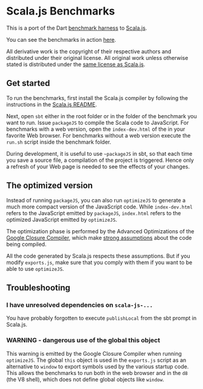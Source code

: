 # Scala.js Benchmarks

This is a port of the Dart
[benchmark harness](https://github.com/dart-lang/benchmark_harness) to
[Scala.js](https://github.com/scala-js/scala-js).

You can see the benchmarks in action
[here](http://jonas.github.io/scala-js-benchmarks/).

All derivative work is the copyright of their respective authors and
distributed under their original license. All original work unless otherwise
stated is distributed under the [same license as
Scala.js](https://github.com/jonas/scala-js-benchmarks/LICENSE).

## Get started

To run the benchmarks, first install the Scala.js compiler by following the
instructions in the [Scala.js README](https://github.com/lampepfl/scala-js).

Next, open `sbt` either in the root folder or in the folder of the benchmark
you want to run. Issue `packageJS` to compile the Scala code to JavaScript.
For benchmarks with a web version, open the `index-dev.html` of the in your
favorite Web browser. For benchmarks without a web version execute the
`run.sh` script inside the benchmark folder.

During development, it is useful to use `~packageJS` in sbt, so that each
time you save a source file, a compilation of the project is triggered.
Hence only a refresh of your Web page is needed to see the effects of your
changes.

## The optimized version

Instead of running `packageJS`, you can also run `optimizeJS` to generate
a much more compact version of the JavaScript code. While `index-dev.html`
refers to the JavaScript emitted by `packageJS`, `index.html` refers to the
optimized JavaScript emitted by `optimizeJS`.

The optimization phase is performed by the Advanced Optimizations of the
[Google Closure Compiler](https://developers.google.com/closure/compiler/),
which make
[strong assumptions](https://developers.google.com/closure/compiler/docs/api-tutorial3)
about the code being compiled.

All the code generated by Scala.js respects these assumptions. But if you
modify `exports.js`, make sure that you comply with them if you want to be
able to use `optimizeJS`.

## Troubleshooting

### I have unresolved dependencies on `scala-js-...`

You have probably forgotten to execute `publishLocal` from the sbt prompt in
Scala.js.

### WARNING - dangerous use of the global this object

This warning is emitted by the Google Closure Compiler when running
`optimizeJS`. The global `this` object is used in the `exports.js`
script as an alternative to `window` to export symbols used by the
various startup code.  This allows the benchmarks to run both in the web
browser and in the `d8` (the V8 shell), which does not define global
objects like `window`.
